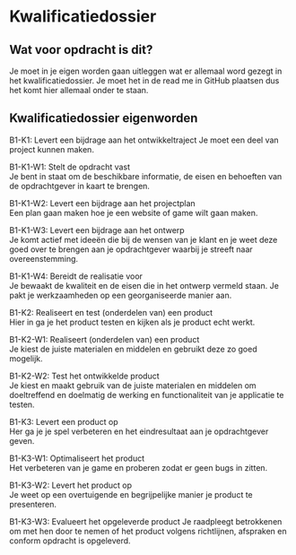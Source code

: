 Kwalificatiedossier
=====================

Wat voor opdracht is dit?
-------------------------

Je moet in je eigen worden gaan uitleggen wat er allemaal word gezegt in het kwalificatiedossier.
Je moet het in de read me in GitHub plaatsen dus het komt hier allemaal onder te staan.

Kwalificatiedossier eigenworden
-----------------

B1-K1:  Levert een bijdrage aan het ontwikkeltraject 
Je moet een deel van project kunnen maken.

B1-K1-W1:  Stelt de opdracht vast    
Je bent in staat om de beschikbare informatie, de eisen en behoeften van de opdrachtgever in kaart te brengen.

B1-K1-W2:  Levert een bijdrage aan het projectplan    
Een plan gaan maken hoe je een website of game wilt gaan maken.

B1-K1-W3:  Levert een bijdrage aan het ontwerp      
Je komt actief met ideeën die bij de wensen van je klant en je weet deze goed over te brengen aan je opdrachtgever waarbij je streeft naar overeenstemming.

B1-K1-W4:  Bereidt de realisatie voor    
Je bewaakt de kwaliteit en de eisen die in het ontwerp vermeld staan.
Je pakt je werkzaamheden op een georganiseerde manier aan.

B1-K2:  Realiseert en test (onderdelen van) een product   
Hier in ga je het product testen en kijken als je product echt werkt.

B1-K2-W1:  Realiseert (onderdelen van) een product    
Je kiest de juiste materialen en middelen en gebruikt deze zo goed mogelijk.

B1-K2-W2:  Test het ontwikkelde product   
Je kiest en maakt gebruik van de juiste materialen en middelen om doeltreffend en doelmatig de werking en functionaliteit van je applicatie te testen.
 
B1-K3:  Levert een product op    
Her ga je je spel verbeteren en het eindresultaat aan je opdrachtgever geven.

B1-K3-W1:  Optimaliseert het product   
Het verbeteren van je game en proberen zodat er geen bugs in zitten.

B1-K3-W2:  Levert het product op    
Je weet op een overtuigende en begrijpelijke manier je product te presenteren.

B1-K3-W3:  Evalueert het opgeleverde product
Je raadpleegt betrokkenen om met hen door te nemen of het product volgens richtlijnen, afspraken en conform opdracht is opgeleverd.

